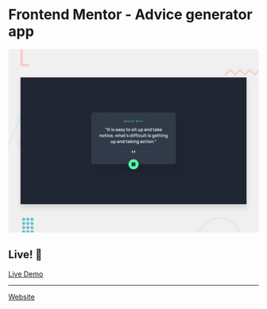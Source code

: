 # Frontend Mentor - Advice generator app

![Design preview for the Advice generator app coding challenge](./public/design/desktop-preview.jpg)

## Live! 🚀

[Live Demo](https://advice-generator-eneseken.netlify.app)
<hr/>
<a href="https://eneseken.com">Website</a>
